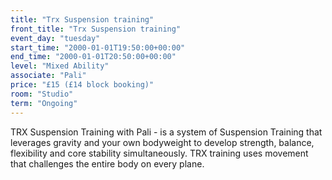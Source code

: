 ```yaml
---
title: "Trx Suspension training"
front_title: "Trx Suspension training"
event_day: "tuesday"
start_time: "2000-01-01T19:50:00+00:00"
end_time: "2000-01-01T20:50:00+00:00"
level: "Mixed Ability"
associate: "Pali"
price: "£15 (£14 block booking)"
room: "Studio"
term: "Ongoing"
---
```


TRX Suspension Training with Pali - is a system of Suspension Training that leverages gravity and your own bodyweight to develop strength, balance, flexibility and core stability simultaneously. TRX training uses movement that challenges the entire body on every plane. 